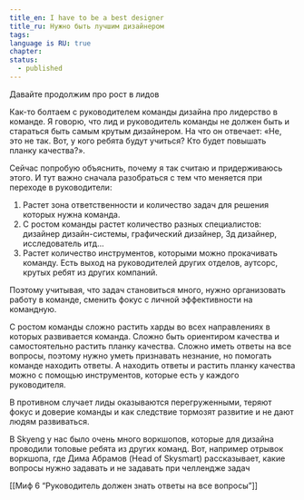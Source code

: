 ```yaml
---
title_en: I have to be a best designer
title_ru: Нужно быть лучшим дизайнером
tags: 
language is RU: true
chapter: 
status:
  - published
---
```

Давайте продолжим про рост в лидов 

Как-то болтаем с руководителем команды дизайна про лидерство в команде. Я говорю, что лид и руководитель команды не должен быть и стараться быть самым крутым дизайнером. На что он отвечает: «Не, это не так. Вот, у кого ребята будут учиться? Кто будет повышать планку качества?». 

Сейчас попробую объяснить, почему я так считаю и придерживаюсь этого. И тут важно сначала разобраться с тем что меняется при переходе в руководители: 

1. Растет зона ответственности и количество задач для решения которых нужна команда. 
2. С ростом команды растет количество разных специалистов: дизайнер дизайн-системы, графический дизайнер, 3д дизайнер, исследователь итд...
3. Растет количество инструментов, которыми можно прокачивать команду. Есть выход на руководителей других отделов, аутсорс, крутых ребят из других компаний. 

Поэтому учитывая, что задач становиться много, нужно организовать работу в команде, сменить фокус с личной эффективности на командную. 

С ростом команды сложно растить харды во всех направлениях в которых развивается команда. Сложно быть ориентиром качества и самостоятельно растить планку качества.  Сложно иметь ответы на все вопросы, поэтому нужно уметь признавать незнание, но помогать команде находить ответы. А находить ответы и растить планку качества можно с помощью инструментов, которые есть у каждого руководителя. 

В противном случает лиды оказываются перегруженными, теряют фокус и доверие команды и как следствие тормозят развитие и не дают людям развиваться. 

В Skyeng у нас было очень много воркшопов, которые для дизайна проводили топовые ребята из других команд. Вот, например отрывок воркшопа, где Дима Абрамов (Head of Skysmart) рассказывает, какие вопросы нужно задавать и не задавать при челлендже задач


[[Миф 6 “Руководитель должен знать ответы на все вопросы”]]